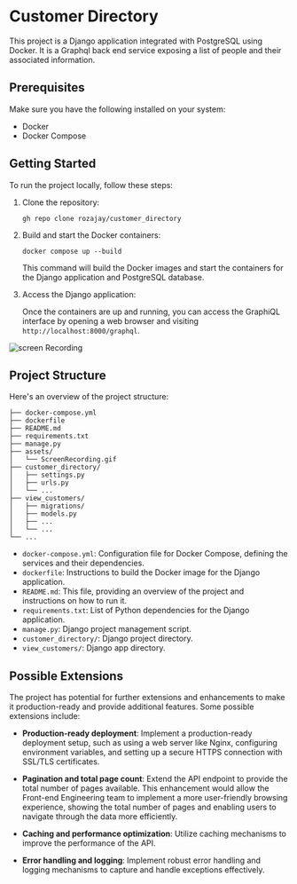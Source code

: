 
# Customer Directory

This project is a Django application integrated with PostgreSQL using Docker. It is a Graphql back end service exposing a list of people and their associated information.

## Prerequisites

Make sure you have the following installed on your system:

- Docker
- Docker Compose

## Getting Started

To run the project locally, follow these steps:

1. Clone the repository:

   ```shell
   gh repo clone rozajay/customer_directory
   ```

2. Build and start the Docker containers:

   ```shell
   docker compose up --build
   ```

   This command will build the Docker images and start the containers for the Django application and PostgreSQL database.

3. Access the Django application:

   Once the containers are up and running, you can access the GraphiQL interface by opening a web browser and visiting `http://localhost:8000/graphql`.

![screen Recording](/assets/ScreenRecording.gif)

## Project Structure

Here's an overview of the project structure:

```
├── docker-compose.yml
├── dockerfile
├── README.md
├── requirements.txt
├── manage.py
├── assets/
│   └── ScreenRecording.gif
├── customer_directory/
│   ├── settings.py
│   ├── urls.py
│   └── ...
├── view_customers/
│   ├── migrations/
│   ├── models.py
│   ├── ...
│   └── ...
└── ...
```

- `docker-compose.yml`: Configuration file for Docker Compose, defining the services and their dependencies.
- `dockerfile`: Instructions to build the Docker image for the Django application.
- `README.md`: This file, providing an overview of the project and instructions on how to run it.
- `requirements.txt`: List of Python dependencies for the Django application.
- `manage.py`: Django project management script.
- `customer_directory/`: Django project directory.
- `view_customers/`: Django app directory.

## Possible Extensions

The project has potential for further extensions and enhancements to make it production-ready and provide additional features. Some possible extensions include:

- **Production-ready deployment**: Implement a production-ready deployment setup, such as using a web server like Nginx, configuring environment variables, and setting up a secure HTTPS connection with SSL/TLS certificates.
  
- **Pagination and total page count**: Extend the API endpoint to provide the total number of pages available. This enhancement would allow the Front-end Engineering team to implement a more user-friendly browsing experience, showing the total number of pages and enabling users to navigate through the data more efficiently.

- **Caching and performance optimization**: Utilize caching mechanisms to improve the performance of the API.

- **Error handling and logging**: Implement robust error handling and logging mechanisms to capture and handle exceptions effectively.

